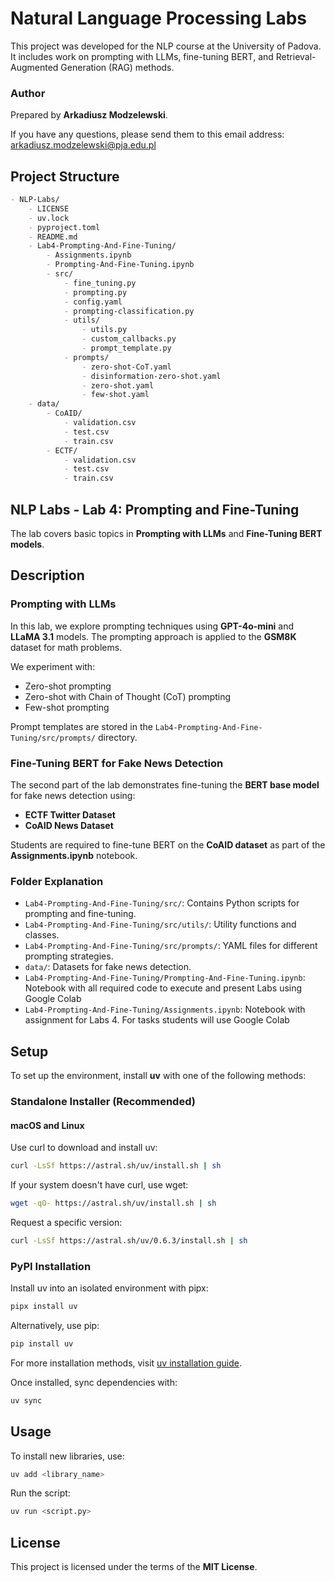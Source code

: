 # Natural Language Processing Labs

This project was developed for the NLP course at the University of Padova. It includes work on prompting with LLMs, fine-tuning BERT, and Retrieval-Augmented Generation (RAG) methods.


### Author
Prepared by **Arkadiusz Modzelewski**.

If you have any questions, please send them to this email address: arkadiusz.modzelewski@pja.edu.pl

## Project Structure

```markdown
- NLP-Labs/
    - LICENSE
    - uv.lock
    - pyproject.toml
    - README.md
    - Lab4-Prompting-And-Fine-Tuning/
        - Assignments.ipynb
        - Prompting-And-Fine-Tuning.ipynb
        - src/
            - fine_tuning.py
            - prompting.py
            - config.yaml
            - prompting-classification.py
            - utils/
                - utils.py
                - custom_callbacks.py
                - prompt_template.py
            - prompts/
                - zero-shot-CoT.yaml
                - disinformation-zero-shot.yaml
                - zero-shot.yaml
                - few-shot.yaml
    - data/
        - CoAID/
            - validation.csv
            - test.csv
            - train.csv
        - ECTF/
            - validation.csv
            - test.csv
            - train.csv
```

## NLP Labs - Lab 4: Prompting and Fine-Tuning

The lab covers basic topics in **Prompting with LLMs** and **Fine-Tuning BERT models**.

## Description

### Prompting with LLMs
In this lab, we explore prompting techniques using **GPT-4o-mini** and **LLaMA 3.1** models. The prompting approach is applied to the **GSM8K** dataset for math problems.

We experiment with:
- Zero-shot prompting
- Zero-shot with Chain of Thought (CoT) prompting
- Few-shot prompting

Prompt templates are stored in the `Lab4-Prompting-And-Fine-Tuning/src/prompts/` directory.

### Fine-Tuning BERT for Fake News Detection
The second part of the lab demonstrates fine-tuning the **BERT base model** for fake news detection using:
- **ECTF Twitter Dataset**
- **CoAID News Dataset**

Students are required to fine-tune BERT on the **CoAID dataset** as part of the **Assignments.ipynb** notebook.

### Folder Explanation
- `Lab4-Prompting-And-Fine-Tuning/src/`: Contains Python scripts for prompting and fine-tuning.
- `Lab4-Prompting-And-Fine-Tuning/src/utils/`: Utility functions and classes.
- `Lab4-Prompting-And-Fine-Tuning/src/prompts/`: YAML files for different prompting strategies.
- `data/`: Datasets for fake news detection.
- `Lab4-Prompting-And-Fine-Tuning/Prompting-And-Fine-Tuning.ipynb`: Notebook with all required code to execute and present Labs using Google Colab
- `Lab4-Prompting-And-Fine-Tuning/Assignments.ipynb`: Notebook with assignment for Labs 4. For tasks students will use Google Colab


## Setup
To set up the environment, install **uv** with one of the following methods:

### Standalone Installer (Recommended)
#### macOS and Linux
Use curl to download and install uv:
```bash
curl -LsSf https://astral.sh/uv/install.sh | sh
```
If your system doesn't have curl, use wget:
```bash
wget -qO- https://astral.sh/uv/install.sh | sh
```
Request a specific version:
```bash
curl -LsSf https://astral.sh/uv/0.6.3/install.sh | sh
```

### PyPI Installation
Install uv into an isolated environment with pipx:
```bash
pipx install uv
```
Alternatively, use pip:
```bash
pip install uv
```

For more installation methods, visit [uv installation guide](https://docs.astral.sh/uv/getting-started/installation/#standalone-installer).

Once installed, sync dependencies with:
```bash
uv sync
```

## Usage
To install new libraries, use:
```bash
uv add <library_name>
```

Run the script:
```bash
uv run <script.py>
```

## License
This project is licensed under the terms of the **MIT License**.
